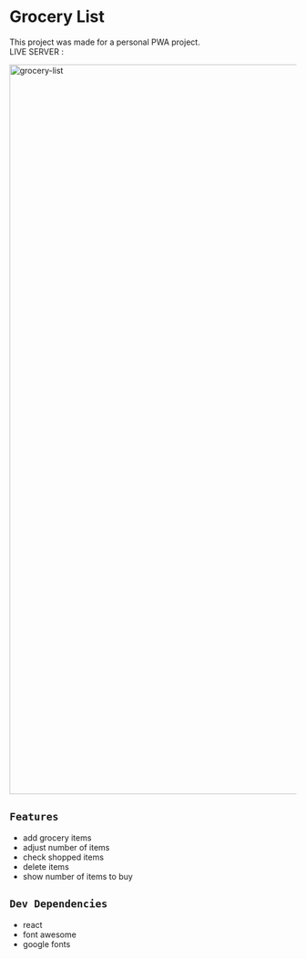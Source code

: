 # Grocery List

This project was made for a personal PWA project. \
LIVE SERVER : 

<img width="1282" alt="grocery-list" src="https://user-images.githubusercontent.com/47381555/132131698-c89327b7-8973-4c70-81df-3aabab3ee3ad.png">

## `Features`
- add grocery items
- adjust number of items
- check shopped items
- delete items
- show number of items to buy

## `Dev Dependencies`
- react
- font awesome
- google fonts
